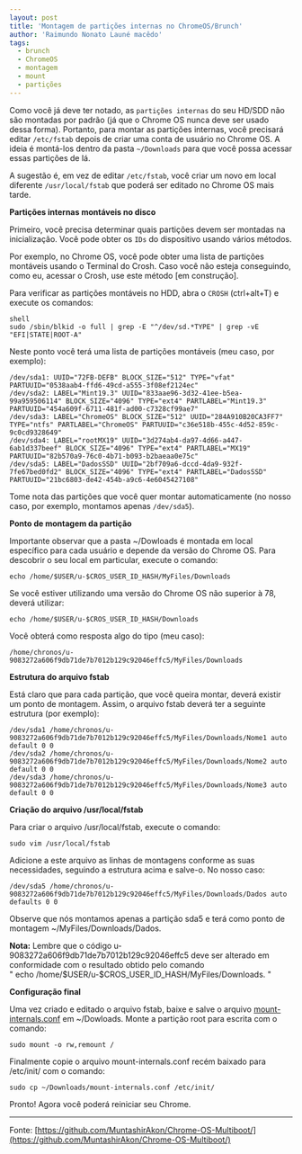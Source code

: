 ```yaml
---
layout: post
title: 'Montagem de partições internas no ChromeOS/Brunch'
author: 'Raimundo Nonato Launé macêdo'
tags:
  - brunch
  - ChromeOS
  - montagem
  - mount
  - partições
---
```


Como você já deve ter notado, as `partições internas` do seu HD/SDD não são montadas por padrão (já que o Chrome OS nunca deve ser usado dessa forma). Portanto, para montar as partições internas, você precisará editar `/etc/fstab` depois de criar uma conta de usuário no Chrome OS. A ideia é montá-los dentro da pasta `~/Downloads` para que você possa acessar essas partições de lá.


A sugestão é, em vez de editar `/etc/fstab`, você criar um novo em local diferente `/usr/local/fstab` que poderá ser editado no Chrome OS mais tarde.

**Partições internas montáveis no disco**

Primeiro, você precisa determinar quais partições devem ser montadas na inicialização. Você pode obter os `IDs` do dispositivo usando vários métodos. 

Por exemplo, no Chrome OS, você pode obter uma lista de partições montáveis usando o Terminal do Crosh. Caso você não esteja conseguindo, como eu, acessar o Crosh, use este método [em construção].

Para verificar as partições montáveis no HDD, abra o `CROSH` (ctrl+alt+T) e execute os comandos:

```shell
shell
sudo /sbin/blkid -o full | grep -E "^/dev/sd.*TYPE" | grep -vE "EFI|STATE|ROOT-A"
```
Neste ponto você terá uma lista de partições montáveis (meu caso, por exemplo):

```shell
/dev/sda1: UUID="72FB-DEFB" BLOCK_SIZE="512" TYPE="vfat" PARTUUID="0538aab4-ffd6-49cd-a555-3f08ef2124ec"
/dev/sda2: LABEL="Mint19.3" UUID="833aae96-3d32-41ee-b5ea-99a959506114" BLOCK_SIZE="4096" TYPE="ext4" PARTLABEL="Mint19.3" PARTUUID="454a609f-6711-481f-ad00-c7328cf99ae7"
/dev/sda3: LABEL="ChromeOS" BLOCK_SIZE="512" UUID="284A910B20CA3FF7" TYPE="ntfs" PARTLABEL="ChromeOS" PARTUUID="c36e518b-455c-4d52-859c-9c0cd9328649"
/dev/sda4: LABEL="rootMX19" UUID="3d274ab4-da97-4d66-a447-6ab1d337beef" BLOCK_SIZE="4096" TYPE="ext4" PARTLABEL="MX19" PARTUUID="82b570a9-76c0-4b71-b093-b2baeaa0e75c"
/dev/sda5: LABEL="DadosSSD" UUID="2bf709a6-dccd-4da9-932f-7fe67bed0fd2" BLOCK_SIZE="4096" TYPE="ext4" PARTLABEL="DadosSSD" PARTUUID="21bc6803-de42-454b-a9c6-4e6045427108"
```

Tome nota das partições que você quer montar automaticamente (no nosso caso, por exemplo, montamos apenas `/dev/sda5`).

**Ponto de montagem da partição**

Importante observar que a pasta ~/Dowloads é montada em local específico para cada usuário e depende da versão do Chrome OS. Para descobrir o seu local em particular, execute o comando:

```shell
echo /home/$USER/u-$CROS_USER_ID_HASH/MyFiles/Downloads
```

Se você estiver utilizando uma versão do Chrome OS não superior à 78, deverá utilizar:

```shell
echo /home/$USER/u-$CROS_USER_ID_HASH/Downloads
```
Você obterá como resposta algo do tipo (meu caso):

```shell 
/home/chronos/u-9083272a606f9db71de7b7012b129c92046effc5/MyFiles/Downloads
```

**Estrutura do arquivo fstab**

Está claro que para cada partição, que você queira montar, deverá existir um ponto de montagem. Assim, o arquivo fstab deverá ter a seguinte estrutura (por exemplo):

```shell
/dev/sda1 /home/chronos/u-9083272a606f9db71de7b7012b129c92046effc5/MyFiles/Downloads/Nome1 auto default 0 0
/dev/sda2 /home/chronos/u-9083272a606f9db71de7b7012b129c92046effc5/MyFiles/Downloads/Nome2 auto default 0 0
/dev/sda3 /home/chronos/u-9083272a606f9db71de7b7012b129c92046effc5/MyFiles/Downloads/Nome3 auto default 0 0
```

**Criação do arquivo /usr/local/fstab**

Para criar o arquivo /usr/local/fstab, execute o comando:

```shell
sudo vim /usr/local/fstab
```

Adicione a este arquivo as linhas de montagens conforme as suas necessidades, seguindo a estrutura acima e salve-o. No nosso caso:

```shell
/dev/sda5 /home/chronos/u-9083272a606f9db71de7b7012b129c92046effc5/MyFiles/Downloads/Dados auto defaults 0 0
```

Observe que nós montamos apenas a partição sda5 e terá como ponto de montagem ~/MyFiles/Downloads/Dados.

<div class="nota2"><b>Nota:</b> 
 Lembre que o código u-9083272a606f9db71de7b7012b129c92046effc5 deve ser alterado em conformidade com o resultado obtido pelo comando<br>
 " echo /home/$USER/u-$CROS_USER_ID_HASH/MyFiles/Downloads. "
</div>

**Configuração final**

Uma vez criado e editado o arquivo fstab, baixe e salve o arquivo 
[mount-internals.conf](https://raw.githubusercontent.com/MuntashirAkon/Chrome-OS-Multiboot/master/mount-internals.conf) em ~/Dowloads.
Monte a partição root para escrita com o comando:

```shell
sudo mount -o rw,remount /
```

Finalmente copie o arquivo mount-internals.conf recém baixado para /etc/init/ com o comando:

```shell
sudo cp ~/Downloads/mount-internals.conf /etc/init/
```

Pronto! Agora você poderá reiniciar seu Chrome.

---
Fonte: 
[https://github.com/MuntashirAkon/Chrome-OS-Multiboot/](https://github.com/MuntashirAkon/Chrome-OS-Multiboot/)

